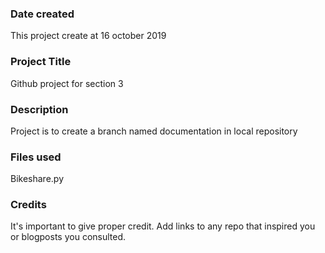 ### Date created
This project create at 16 october 2019

### Project Title
Github project for section 3

### Description
Project is to create a branch named documentation in local repository

### Files used
Bikeshare.py

### Credits
It's important to give proper credit. Add links to any repo that inspired you or blogposts you consulted.

